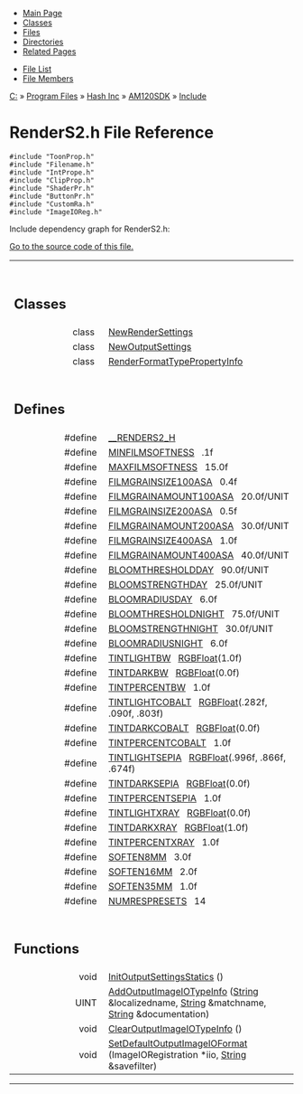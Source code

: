 <div class="tabs">

- [Main Page](index.md)
- [Classes](annotated.md)
- <span id="current">[Files](files.md)</span>
- [Directories](dirs.md)
- [Related Pages](pages.md)

</div>

<div class="tabs">

- [File List](files.md)
- [File Members](globals.md)

</div>

<div class="nav">

<a href="dir_C_3A_2F.md" class="el">C:</a> » <a href="dir_C_3A_2FProgram_20Files_2F.md" class="el">Program Files</a> » <a href="dir_C_3A_2FProgram_20Files_2FHash_20Inc_2F.md" class="el">Hash Inc</a> » <a href="dir_C_3A_2FProgram_20Files_2FHash_20Inc_2FAM120SDK_2F.md" class="el">AM120SDK</a> » <a href="dir_C_3A_2FProgram_20Files_2FHash_20Inc_2FAM120SDK_2FInclude_2F.md" class="el">Include</a>

</div>

# RenderS2.h File Reference

`#include "ToonProp.h"`  
`#include "Filename.h"`  
`#include "IntPrope.h"`  
`#include "ClipProp.h"`  
`#include "ShaderPr.h"`  
`#include "ButtonPr.h"`  
`#include "CustomRa.h"`  
`#include "ImageIOReg.h"`  

Include dependency graph for RenderS2.h:

<span class="image placeholder" original-image-src="RenderS2_8h__incl.gif" original-image-title="" border="0" usemap="#C:/Program Files/Hash Inc/AM120SDK/Include/RenderS2.h_map"></span>

[Go to the source code of this file.](RenderS2_8h-source.md)

<table data-border="0" data-cellpadding="0" data-cellspacing="0">
<colgroup>
<col style="width: 50%" />
<col style="width: 50%" />
</colgroup>
<tbody>
<tr>
<td></td>
<td></td>
</tr>
<tr>
<td colspan="2"><br />
&#10;<h2 id="classes">Classes</h2></td>
</tr>
<tr>
<td class="memItemLeft" style="text-align: right;" data-nowrap="" data-valign="top">class  </td>
<td class="memItemRight" data-valign="bottom"><a href="classNewRenderSettings.md" class="el">NewRenderSettings</a></td>
</tr>
<tr>
<td class="memItemLeft" style="text-align: right;" data-nowrap="" data-valign="top">class  </td>
<td class="memItemRight" data-valign="bottom"><a href="classNewOutputSettings.md" class="el">NewOutputSettings</a></td>
</tr>
<tr>
<td class="memItemLeft" style="text-align: right;" data-nowrap="" data-valign="top">class  </td>
<td class="memItemRight" data-valign="bottom"><a href="classRenderFormatTypePropertyInfo.md" class="el">RenderFormatTypePropertyInfo</a></td>
</tr>
<tr>
<td colspan="2"><br />
&#10;<h2 id="defines">Defines</h2></td>
</tr>
<tr>
<td class="memItemLeft" style="text-align: right;" data-nowrap="" data-valign="top">#define </td>
<td class="memItemRight" data-valign="bottom"><a href="RenderS2_8h.md#b928872797099cd379005dd24f887fae" class="el">__RENDERS2_H</a></td>
</tr>
<tr>
<td class="memItemLeft" style="text-align: right;" data-nowrap="" data-valign="top">#define </td>
<td class="memItemRight" data-valign="bottom"><a href="RenderS2_8h.md#c60510600244fe809546959054c81a56" class="el">MINFILMSOFTNESS</a>   .1f</td>
</tr>
<tr>
<td class="memItemLeft" style="text-align: right;" data-nowrap="" data-valign="top">#define </td>
<td class="memItemRight" data-valign="bottom"><a href="RenderS2_8h.md#39f53946abfb981bb3090e7d4393d2da" class="el">MAXFILMSOFTNESS</a>   15.0f</td>
</tr>
<tr>
<td class="memItemLeft" style="text-align: right;" data-nowrap="" data-valign="top">#define </td>
<td class="memItemRight" data-valign="bottom"><a href="RenderS2_8h.md#f1a929380769612185117e55cf94ba2f" class="el">FILMGRAINSIZE100ASA</a>   0.4f</td>
</tr>
<tr>
<td class="memItemLeft" style="text-align: right;" data-nowrap="" data-valign="top">#define </td>
<td class="memItemRight" data-valign="bottom"><a href="RenderS2_8h.md#404a57d03003bdef4b7d4aeeaf373f83" class="el">FILMGRAINAMOUNT100ASA</a>   20.0f/UNIT</td>
</tr>
<tr>
<td class="memItemLeft" style="text-align: right;" data-nowrap="" data-valign="top">#define </td>
<td class="memItemRight" data-valign="bottom"><a href="RenderS2_8h.md#424a36c544928a2edf802cc577742d6c" class="el">FILMGRAINSIZE200ASA</a>   0.5f</td>
</tr>
<tr>
<td class="memItemLeft" style="text-align: right;" data-nowrap="" data-valign="top">#define </td>
<td class="memItemRight" data-valign="bottom"><a href="RenderS2_8h.md#830f5aa8ca6c8cb1860cf8d272350eb4" class="el">FILMGRAINAMOUNT200ASA</a>   30.0f/UNIT</td>
</tr>
<tr>
<td class="memItemLeft" style="text-align: right;" data-nowrap="" data-valign="top">#define </td>
<td class="memItemRight" data-valign="bottom"><a href="RenderS2_8h.md#babb6b5511628563f8831ef13380bd1c" class="el">FILMGRAINSIZE400ASA</a>   1.0f</td>
</tr>
<tr>
<td class="memItemLeft" style="text-align: right;" data-nowrap="" data-valign="top">#define </td>
<td class="memItemRight" data-valign="bottom"><a href="RenderS2_8h.md#4515d84a3aa191615d2939b14af45c98" class="el">FILMGRAINAMOUNT400ASA</a>   40.0f/UNIT</td>
</tr>
<tr>
<td class="memItemLeft" style="text-align: right;" data-nowrap="" data-valign="top">#define </td>
<td class="memItemRight" data-valign="bottom"><a href="RenderS2_8h.md#d21c80576973f2b68a96ea2dd8c49c79" class="el">BLOOMTHRESHOLDDAY</a>   90.0f/UNIT</td>
</tr>
<tr>
<td class="memItemLeft" style="text-align: right;" data-nowrap="" data-valign="top">#define </td>
<td class="memItemRight" data-valign="bottom"><a href="RenderS2_8h.md#288cd4baf31937452a34773df933ffe1" class="el">BLOOMSTRENGTHDAY</a>   25.0f/UNIT</td>
</tr>
<tr>
<td class="memItemLeft" style="text-align: right;" data-nowrap="" data-valign="top">#define </td>
<td class="memItemRight" data-valign="bottom"><a href="RenderS2_8h.md#ef5048050e6434a0906f753af5c66abf" class="el">BLOOMRADIUSDAY</a>   6.0f</td>
</tr>
<tr>
<td class="memItemLeft" style="text-align: right;" data-nowrap="" data-valign="top">#define </td>
<td class="memItemRight" data-valign="bottom"><a href="RenderS2_8h.md#e25136993d40f46e0739e0259cbb5224" class="el">BLOOMTHRESHOLDNIGHT</a>   75.0f/UNIT</td>
</tr>
<tr>
<td class="memItemLeft" style="text-align: right;" data-nowrap="" data-valign="top">#define </td>
<td class="memItemRight" data-valign="bottom"><a href="RenderS2_8h.md#293855ac8d64a6389ce9ba4c04fbe4a9" class="el">BLOOMSTRENGTHNIGHT</a>   30.0f/UNIT</td>
</tr>
<tr>
<td class="memItemLeft" style="text-align: right;" data-nowrap="" data-valign="top">#define </td>
<td class="memItemRight" data-valign="bottom"><a href="RenderS2_8h.md#f64f75fd6749eb676f611b0fbbe37f81" class="el">BLOOMRADIUSNIGHT</a>   6.0f</td>
</tr>
<tr>
<td class="memItemLeft" style="text-align: right;" data-nowrap="" data-valign="top">#define </td>
<td class="memItemRight" data-valign="bottom"><a href="RenderS2_8h.md#5370e7d7d308aa6c1d9a25d20727a0b7" class="el">TINTLIGHTBW</a>   <a href="classRGBFloat.md" class="el">RGBFloat</a>(1.0f)</td>
</tr>
<tr>
<td class="memItemLeft" style="text-align: right;" data-nowrap="" data-valign="top">#define </td>
<td class="memItemRight" data-valign="bottom"><a href="RenderS2_8h.md#61f0972e501986e378fd9a27c1a93b4d" class="el">TINTDARKBW</a>   <a href="classRGBFloat.md" class="el">RGBFloat</a>(0.0f)</td>
</tr>
<tr>
<td class="memItemLeft" style="text-align: right;" data-nowrap="" data-valign="top">#define </td>
<td class="memItemRight" data-valign="bottom"><a href="RenderS2_8h.md#e89e15318785758cdc13bba58aa55da5" class="el">TINTPERCENTBW</a>   1.0f</td>
</tr>
<tr>
<td class="memItemLeft" style="text-align: right;" data-nowrap="" data-valign="top">#define </td>
<td class="memItemRight" data-valign="bottom"><a href="RenderS2_8h.md#3243b65701811a9aa06924ce6d6021cf" class="el">TINTLIGHTCOBALT</a>   <a href="classRGBFloat.md" class="el">RGBFloat</a>(.282f, .090f, .803f)</td>
</tr>
<tr>
<td class="memItemLeft" style="text-align: right;" data-nowrap="" data-valign="top">#define </td>
<td class="memItemRight" data-valign="bottom"><a href="RenderS2_8h.md#f78f0cf36c0df20cdd0f210e07823c89" class="el">TINTDARKCOBALT</a>   <a href="classRGBFloat.md" class="el">RGBFloat</a>(0.0f)</td>
</tr>
<tr>
<td class="memItemLeft" style="text-align: right;" data-nowrap="" data-valign="top">#define </td>
<td class="memItemRight" data-valign="bottom"><a href="RenderS2_8h.md#957d372fb10be97ea304d8b5d406e2e9" class="el">TINTPERCENTCOBALT</a>   1.0f</td>
</tr>
<tr>
<td class="memItemLeft" style="text-align: right;" data-nowrap="" data-valign="top">#define </td>
<td class="memItemRight" data-valign="bottom"><a href="RenderS2_8h.md#8cec7af8a49dd4f8fab17843b1581271" class="el">TINTLIGHTSEPIA</a>   <a href="classRGBFloat.md" class="el">RGBFloat</a>(.996f, .866f, .674f)</td>
</tr>
<tr>
<td class="memItemLeft" style="text-align: right;" data-nowrap="" data-valign="top">#define </td>
<td class="memItemRight" data-valign="bottom"><a href="RenderS2_8h.md#e60256db36813f69957cddbf7a2fa19c" class="el">TINTDARKSEPIA</a>   <a href="classRGBFloat.md" class="el">RGBFloat</a>(0.0f)</td>
</tr>
<tr>
<td class="memItemLeft" style="text-align: right;" data-nowrap="" data-valign="top">#define </td>
<td class="memItemRight" data-valign="bottom"><a href="RenderS2_8h.md#468cd765e37454762aaad6d6b2749034" class="el">TINTPERCENTSEPIA</a>   1.0f</td>
</tr>
<tr>
<td class="memItemLeft" style="text-align: right;" data-nowrap="" data-valign="top">#define </td>
<td class="memItemRight" data-valign="bottom"><a href="RenderS2_8h.md#4a9585996406a6ba3aa226d3be6a2f55" class="el">TINTLIGHTXRAY</a>   <a href="classRGBFloat.md" class="el">RGBFloat</a>(0.0f)</td>
</tr>
<tr>
<td class="memItemLeft" style="text-align: right;" data-nowrap="" data-valign="top">#define </td>
<td class="memItemRight" data-valign="bottom"><a href="RenderS2_8h.md#d1791acc7c2f667d2e26fe839a5563cb" class="el">TINTDARKXRAY</a>   <a href="classRGBFloat.md" class="el">RGBFloat</a>(1.0f)</td>
</tr>
<tr>
<td class="memItemLeft" style="text-align: right;" data-nowrap="" data-valign="top">#define </td>
<td class="memItemRight" data-valign="bottom"><a href="RenderS2_8h.md#461c4b951fa2f3867b99644e3d726322" class="el">TINTPERCENTXRAY</a>   1.0f</td>
</tr>
<tr>
<td class="memItemLeft" style="text-align: right;" data-nowrap="" data-valign="top">#define </td>
<td class="memItemRight" data-valign="bottom"><a href="RenderS2_8h.md#302bfbcc4aa0fe1c02487e052189ce6e" class="el">SOFTEN8MM</a>   3.0f</td>
</tr>
<tr>
<td class="memItemLeft" style="text-align: right;" data-nowrap="" data-valign="top">#define </td>
<td class="memItemRight" data-valign="bottom"><a href="RenderS2_8h.md#2ec0b8205c8ef6e1bae4d51b741326a9" class="el">SOFTEN16MM</a>   2.0f</td>
</tr>
<tr>
<td class="memItemLeft" style="text-align: right;" data-nowrap="" data-valign="top">#define </td>
<td class="memItemRight" data-valign="bottom"><a href="RenderS2_8h.md#08d0ad8a4ec15e52fedcd3f46bf46cef" class="el">SOFTEN35MM</a>   1.0f</td>
</tr>
<tr>
<td class="memItemLeft" style="text-align: right;" data-nowrap="" data-valign="top">#define </td>
<td class="memItemRight" data-valign="bottom"><a href="RenderS2_8h.md#7f40f8ac6b3432d64da23c524dea9e93" class="el">NUMRESPRESETS</a>   14</td>
</tr>
<tr>
<td colspan="2"><br />
&#10;<h2 id="functions">Functions</h2></td>
</tr>
<tr>
<td class="memItemLeft" style="text-align: right;" data-nowrap="" data-valign="top">void </td>
<td class="memItemRight" data-valign="bottom"><a href="RenderS2_8h.md#ad0747174ca7025af387e72dcbe83032" class="el">InitOutputSettingsStatics</a> ()</td>
</tr>
<tr>
<td class="memItemLeft" style="text-align: right;" data-nowrap="" data-valign="top">UINT </td>
<td class="memItemRight" data-valign="bottom"><a href="RenderS2_8h.md#72677c9ef3a97b4aee49ca197c4ff359" class="el">AddOutputImageIOTypeInfo</a> (<a href="classString.md" class="el">String</a> &amp;localizedname, <a href="classString.md" class="el">String</a> &amp;matchname, <a href="classString.md" class="el">String</a> &amp;documentation)</td>
</tr>
<tr>
<td class="memItemLeft" style="text-align: right;" data-nowrap="" data-valign="top">void </td>
<td class="memItemRight" data-valign="bottom"><a href="RenderS2_8h.md#0a61fa3ec3e90242a8949c8e16835b88" class="el">ClearOutputImageIOTypeInfo</a> ()</td>
</tr>
<tr>
<td class="memItemLeft" style="text-align: right;" data-nowrap="" data-valign="top">void </td>
<td class="memItemRight" data-valign="bottom"><a href="RenderS2_8h.md#d6bc416beab738eef919c669da9a5b66" class="el">SetDefaultOutputImageIOFormat</a> (ImageIORegistration *iio, <a href="classString.md" class="el">String</a> &amp;savefilter)</td>
</tr>
</tbody>
</table>

------------------------------------------------------------------------

